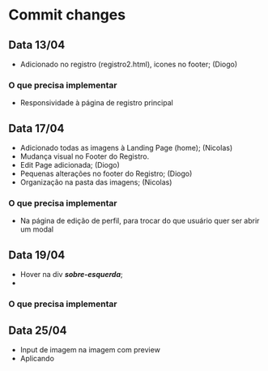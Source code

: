 # Commit changes
## Data 13/04
- Adicionado no registro (registro2.html), icones no footer; (Diogo)
### O que precisa implementar
- Responsividade à página de registro principal

## Data 17/04
- Adicionado todas as imagens à Landing Page (home); (Nicolas)
- Mudança visual no Footer do Registro.
- Edit Page adicionada; (Diogo)
- Pequenas alterações no footer do Registro; (Diogo)
- Organização na pasta das imagens; (Nicolas)
### O que precisa implementar
- Na página de edição de perfil, para trocar do que usuário quer ser abrir um modal

## Data 19/04
- Hover na div ***sobre-esquerda***;
- 
### O que precisa implementar

## Data 25/04
- Input de imagem na imagem com preview
- Aplicando